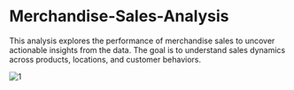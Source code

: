 # Merchandise-Sales-Analysis

This analysis explores the performance of merchandise sales to uncover actionable insights from the data. The goal is to understand sales dynamics across products, locations, and customer behaviors.




![1](https://github.com/user-attachments/assets/ef01858b-8659-44f3-a171-826c829aa5e6)



